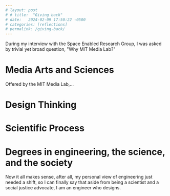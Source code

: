 ```yaml
---
# layout: post
# # title:  "Giving back"
# date:   2024-02-09 17:50:22 -0500
# categories: [reflections]
# permalink: /giving-back/
---
```


During my interview with the Space Enabled Research Group, I was asked by trivial yet broad question, "Why MIT Media Lab?"

# Media Arts and Sciences

Offered by the MIT Media Lab,...

# Design Thinking

# Scientific Process

# Degrees in engineering, the science, and the society

Now it all makes sense, after all, my personal view of engineering just needed a shift, so I can finally say that aside from being a scientist and a social justice advocate, I am an engineer who designs.